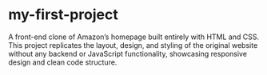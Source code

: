 # my-first-project
 A front-end clone of Amazon’s homepage built entirely with HTML and CSS. This project replicates the layout, design, and styling of the original website without any backend or JavaScript functionality, showcasing responsive design and clean code structure.
